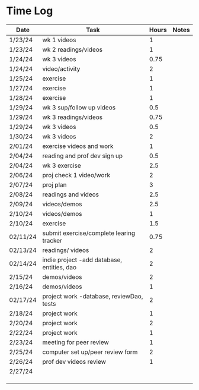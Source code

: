 
# Time Log

| Date     | Task                                       | Hours | Notes|
|----------|--------------------------------------------|-------|------|
| 1/23/24  | wk 1 videos                                | 1     | |
| 1/23/24  | wk 2 readings/videos                       | 1     | |
| 1/24/24  | wk 3 videos                                | 0.75  | |
| 1/24/24  | video/activity                             | 2     | |
| 1/25/24  | exercise                                   | 1     | |
| 1/27/24  | exercise                                   | 1     | |
| 1/28/24  | exercise                                   | 1     | |
| 1/29/24  | wk 3 sup/follow up videos                  | 0.5   | |
| 1/29/24  | wk 3 readings/videos                       | 0.75  | |
| 1/29/24  | wk 3  videos                               | 0.5   | |
| 1/30/24  | wk 3  videos                               | 2     | |
| 2/01/24  | exercise videos and work                   | 1     | |
| 2/04/24  | reading and prof dev sign up               | 0.5   | |
| 2/04/24  | wk 3 exercise                              | 2.5   | |
| 2/06/24  | proj check 1 video/work                    | 2     | |
| 2/07/24  | proj plan                                  | 3     | |
| 2/08/24  | readings and videos                        | 2.5   | |
| 2/09/24  | videos/demos                               | 2.5   | |
| 2/10/24  | videos/demos                               | 1     | |
| 2/10/24  | exercise                                   | 1.5   | |
| 02/11/24 | submit exercise/complete learing tracker   | 0.75  | |
| 02/13/24 | readings/ videos                           | 2     | |
| 02/14/24 | indie project -add database, entities, dao | 2     | |
| 2/15/24  | demos/videos                               | 2     | |
| 2/16/24  | demos/videos                               | 1     | |
| 02/17/24 | project work -database, reviewDao, tests   | 2     | |
| 2/18/24  | project work                               | 1     | |
| 2/20/24  | project work                               | 2     | |
| 2/22/24  | project work                               | 1     | |
| 2/23/24  | meeting for peer review                    | 1     | |
| 2/25/24  | computer set up/peer review form           | 2     | |
| 2/26/24  | prof dev videos review                     | 1     | |
| 2/27/24  |                                            |       | |
|          |                                            |       | |
|          |                                            |       | |
|          |                                            |       | |


